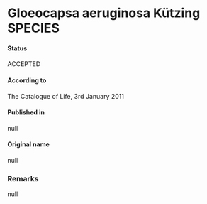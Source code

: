 # Gloeocapsa aeruginosa Kützing SPECIES

#### Status
ACCEPTED

#### According to
The Catalogue of Life, 3rd January 2011

#### Published in
null

#### Original name
null

### Remarks
null